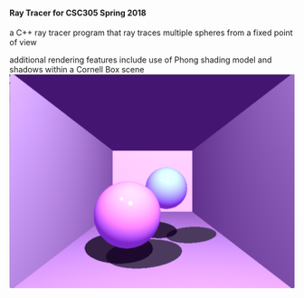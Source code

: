 #### Ray Tracer for CSC305 Spring 2018

a C++ ray tracer program that ray traces multiple spheres from a fixed point of view 

additional rendering features include use of Phong shading model and shadows within a Cornell Box scene ![](/RayTracer/RayTracerOutput.png)

